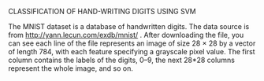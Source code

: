 CLASSIFICATION OF HAND-WRITING DIGITS USING SVM

The MNIST dataset is a database of handwritten digits. The data source is from http://yann.lecun.com/exdb/mnist/ . After downloading the file, you can see each line of the file represents an image of size 28 × 28 by a vector of length 784, with each feature specifying a grayscale pixel value. The first column contains the labels of the digits, 0–9, the next 28*28 columns represent the whole image, and so on.